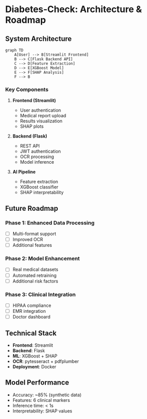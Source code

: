 # Diabetes-Check: Architecture & Roadmap

## System Architecture

```mermaid
graph TD
    A[User] --> B[Streamlit Frontend]
    B --> C[Flask Backend API]
    C --> D[Feature Extraction]
    D --> E[XGBoost Model]
    E --> F[SHAP Analysis]
    F --> B
```

### Key Components

1. **Frontend (Streamlit)**
   - User authentication
   - Medical report upload
   - Results visualization
   - SHAP plots

2. **Backend (Flask)**
   - REST API
   - JWT authentication
   - OCR processing
   - Model inference

3. **AI Pipeline**
   - Feature extraction
   - XGBoost classifier
   - SHAP interpretability

## Future Roadmap

### Phase 1: Enhanced Data Processing
- [ ] Multi-format support
- [ ] Improved OCR
- [ ] Additional features

### Phase 2: Model Enhancement
- [ ] Real medical datasets
- [ ] Automated retraining
- [ ] Additional risk factors

### Phase 3: Clinical Integration
- [ ] HIPAA compliance
- [ ] EMR integration
- [ ] Doctor dashboard

## Technical Stack

- **Frontend**: Streamlit
- **Backend**: Flask
- **ML**: XGBoost + SHAP
- **OCR**: pytesseract + pdfplumber
- **Deployment**: Docker

## Model Performance

- Accuracy: ~85% (synthetic data)
- Features: 6 clinical markers
- Inference time: < 1s
- Interpretability: SHAP values 